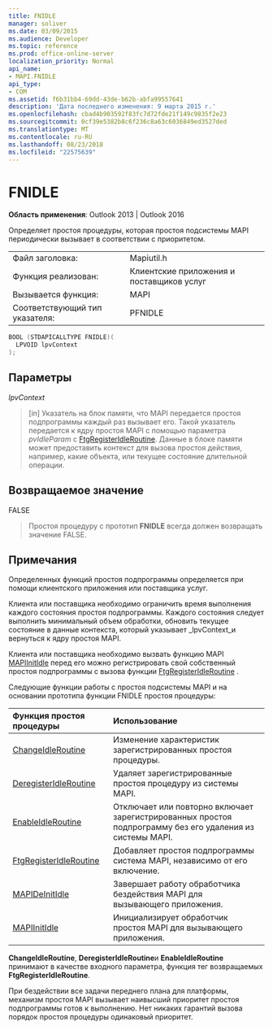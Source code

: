 ```yaml
---
title: FNIDLE
manager: soliver
ms.date: 03/09/2015
ms.audience: Developer
ms.topic: reference
ms.prod: office-online-server
localization_priority: Normal
api_name:
- MAPI.FNIDLE
api_type:
- COM
ms.assetid: f6b31bb4-69dd-43de-b62b-abfa99557641
description: 'Дата последнего изменения: 9 марта 2015 г.'
ms.openlocfilehash: cbad4b903592f83fc7d72fde21f149c9835f2e23
ms.sourcegitcommit: 0cf39e5382b8c6f236c8a63c6036849ed3527ded
ms.translationtype: MT
ms.contentlocale: ru-RU
ms.lasthandoff: 08/23/2018
ms.locfileid: "22575639"
---
```

# <a name="fnidle"></a>FNIDLE
 
**Область применения**: Outlook 2013 | Outlook 2016 
  
Определяет простоя процедуры, которая простоя подсистемы MAPI периодически вызывает в соответствии с приоритетом. 
  
|||
|:-----|:-----|
|Файл заголовка:  <br/> |Mapiutil.h  <br/> |
|Функция реализован:  <br/> |Клиентские приложения и поставщиков услуг  <br/> |
|Вызывается функция:  <br/> |MAPI  <br/> |
|Соответствующий тип указателя:  <br/> |PFNIDLE  <br/> |
   
```cpp
BOOL (STDAPICALLTYPE FNIDLE)(
  LPVOID lpvContext
);
```

## <a name="parameters"></a>Параметры

 _lpvContext_
  
> [in] Указатель на блок памяти, что MAPI передается простоя подпрограммы каждый раз вызывает его. Такой указатель передается к ядру простоя MAPI с помощью параметра _pvIdleParam_ с [FtgRegisterIdleRoutine](ftgregisteridleroutine.md). Данные в блоке памяти может предоставить контекст для вызова простоя действия, например, какие объекта, или текущее состояние длительной операции.
    
## <a name="return-value"></a>Возвращаемое значение

FALSE 
  
> Простоя процедуру с прототип **FNIDLE** всегда должен возвращать значение FALSE. 
    
## <a name="remarks"></a>Примечания

Определенных функций простоя подпрограммы определяется при помощи клиентского приложения или поставщика услуг. 
  
Клиента или поставщика необходимо ограничить время выполнения каждого состояния простоя подпрограммы. Каждого состояния следует выполнить минимальный объем обработки, обновить текущее состояние в данные контекста, который указывает _lpvContext_и вернуться к ядру простоя MAPI. 
  
Клиента или поставщика необходимо вызвать функцию MAPI [MAPIInitIdle](mapiinitidle.md) перед его можно регистрировать свой собственный простоя подпрограммы с вызова функции [FtgRegisterIdleRoutine](ftgregisteridleroutine.md) . 
  
Следующие функции работы с простоя подсистемы MAPI и на основании прототипа функции FNIDLE простоя процедуры: 
  
|**Функция простоя процедуры**|**Использование**|
|:-----|:-----|
|[ChangeIdleRoutine](changeidleroutine.md) <br/> |Изменение характеристик зарегистрированных простоя процедуры.  <br/> |
|[DeregisterIdleRoutine](deregisteridleroutine.md) <br/> |Удаляет зарегистрированные простоя процедуру из системы MAPI.  <br/> |
|[EnableIdleRoutine](enableidleroutine.md) <br/> |Отключает или повторно включает зарегистрированных простоя подпрограмму без его удаления из системы MAPI.  <br/> |
|[FtgRegisterIdleRoutine](ftgregisteridleroutine.md) <br/> |Добавляет простоя подпрограммы система MAPI, независимо от его включение.  <br/> |
|[MAPIDeInitIdle](mapideinitidle.md) <br/> |Завершает работу обработчика бездействия MAPI для вызывающего приложения.  <br/> |
|[MAPIInitIdle](mapiinitidle.md) <br/> |Инициализирует обработчик простоя MAPI для вызывающего приложения.  <br/> |
   
**ChangeIdleRoutine**, **DeregisterIdleRoutine**и **EnableIdleRoutine** принимают в качестве входного параметра, функция тег возвращаемых **FtgRegisterIdleRoutine**. 
  
При бездействии все задачи переднего плана для платформы, механизм простоя MAPI вызывает наивысший приоритет простоя подпрограммы готов к выполнению. Нет никаких гарантий вызова порядок простоя процедуры одинаковый приоритет. 
  

